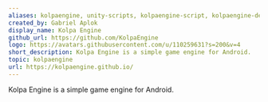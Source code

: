 ```yaml
---
aliases: kolpaengine, unity-scripts, kolpaengine-script, kolpaengine-development, kolpa-game-engine
created_by: Gabriel Aplok
display_name: Kolpa Engine
github_url: https://github.com/KolpaEngine
logo: https://avatars.githubusercontent.com/u/110259631?s=200&v=4
short_description: Kolpa Engine is a simple game engine for Android.
topic: kolpaengine
url: https://kolpaengine.github.io/
---
```


Kolpa Engine is a simple game engine for Android.
